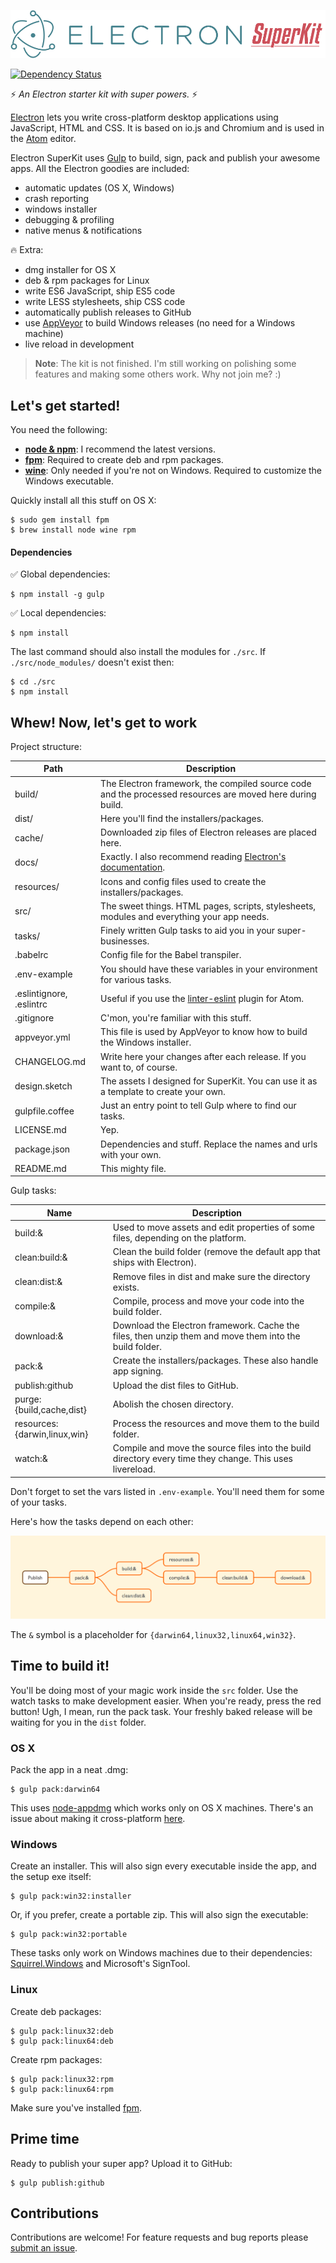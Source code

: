 ![Electron SuperKit Logo](docs/logo.png)

[![Dependency Status](https://david-dm.org/Aluxian/electron-superkit/status.svg)](https://david-dm.org/Aluxian/superkit#info=dependencies)

:zap: *An Electron starter kit with super powers.* :zap:

[Electron](http://electron.atom.io/) lets you write cross-platform desktop applications using JavaScript, HTML and CSS. It is based on io.js and Chromium and is used in the [Atom](https://atom.io/) editor.

Electron SuperKit uses [Gulp](http://gulpjs.com/) to build, sign, pack and publish your awesome apps. All the Electron goodies are included:

- automatic updates (OS X, Windows)
- crash reporting
- windows installer
- debugging & profiling
- native menus & notifications

:fire: Extra:

- dmg installer for OS X
- deb & rpm packages for Linux
- write ES6 JavaScript, ship ES5 code
- write LESS stylesheets, ship CSS code
- automatically publish releases to GitHub
- use [AppVeyor](http://www.appveyor.com/) to build Windows releases (no need for a Windows machine)
- live reload in development

> **Note**: The kit is not finished. I'm still working on polishing some features and making some others work. Why not join me? :)

## Let's get started!

You need the following:

* [**node & npm**](https://nodejs.org/): I recommend the latest versions.
* [**fpm**](https://github.com/jordansissel/fpm): Required to create deb and rpm packages.
* [**wine**](https://www.winehq.org/): Only needed if you're not on Windows. Required to customize the Windows executable.

Quickly install all this stuff on OS X:

    $ sudo gem install fpm
    $ brew install node wine rpm

#### Dependencies

:white_check_mark: Global dependencies:

    $ npm install -g gulp

:white_check_mark: Local dependencies:

    $ npm install

The last command should also install the modules for `./src`. If `./src/node_modules/` doesn't exist then:

    $ cd ./src
    $ npm install

## Whew! Now, let's get to work

Project structure:

| Path                            | Description
| ------------------------------- | -----------
| build/                          | The Electron framework, the compiled source code and the processed resources are moved here during build.
| dist/                           | Here you'll find the installers/packages.
| cache/                          | Downloaded zip files of Electron releases are placed here.
| docs/                           | Exactly. I also recommend reading [Electron's documentation](https://github.com/atom/electron/tree/master/docs#readme).
| resources/                      | Icons and config files used to create the installers/packages.
| src/                            | The sweet things. HTML pages, scripts, stylesheets, modules and everything your app needs.
| tasks/                          | Finely written Gulp tasks to aid you in your super-businesses.
| .babelrc                        | Config file for the Babel transpiler.
| .env-example                    | You should have these variables in your environment for various tasks.
| .eslintignore, .eslintrc        | Useful if you use the [linter-eslint](https://atom.io/packages/linter-eslint) plugin for Atom.
| .gitignore                      | C'mon, you're familiar with this stuff.
| appveyor.yml                    | This file is used by AppVeyor to know how to build the Windows installer.
| CHANGELOG.md                    | Write here your changes after each release. If you want to, of course.
| design.sketch                   | The assets I designed for SuperKit. You can use it as a template to create your own.
| gulpfile.coffee                 | Just an entry point to tell Gulp where to find our tasks.
| LICENSE.md                      | Yep.
| package.json                    | Dependencies and stuff. Replace the names and urls with your own.
| README.md                       | This mighty file.

Gulp tasks:

| Name                            | Description
| ------------------------------- | -----------
| build:&                         | Used to move assets and edit properties of some files, depending on the platform.
| clean:build:&                   | Clean the build folder (remove the default app that ships with Electron).
| clean:dist:&                    | Remove files in dist and make sure the directory exists.
| compile:&                       | Compile, process and move your code into the build folder.
| download:&                      | Download the Electron framework. Cache the files, then unzip them and move them into the build folder.
| pack:&                          | Create the installers/packages. These also handle app signing.
| publish:github                  | Upload the dist files to GitHub.
| purge:{build,cache,dist}        | Abolish the chosen directory.
| resources:{darwin,linux,win}    | Process the resources and move them to the build folder.
| watch:&                         | Compile and move the source files into the build directory every time they change. This uses livereload.

Don't forget to set the vars listed in `.env-example`. You'll need them for some of your tasks.

Here's how the tasks depend on each other:

![](docs/tasks.png)

The `&` symbol is a placeholder for `{darwin64,linux32,linux64,win32}`.

## Time to build it!

You'll be doing most of your magic work inside the `src` folder. Use the watch tasks to make development easier. When you're ready, press the red button! Ugh, I mean, run the pack task. Your freshly baked release will be waiting for you in the `dist` folder.

### OS X

Pack the app in a neat .dmg:

    $ gulp pack:darwin64

This uses [node-appdmg](https://www.npmjs.com/package/appdmg) which works only on OS X machines. There's an issue about making it cross-platform [here](https://github.com/LinusU/node-appdmg/issues/14).

### Windows

Create an installer. This will also sign every executable inside the app, and the setup exe itself:

    $ gulp pack:win32:installer

Or, if you prefer, create a portable zip. This will also sign the executable:

    $ gulp pack:win32:portable

These tasks only work on Windows machines due to their dependencies: [Squirrel.Windows](https://github.com/Squirrel/Squirrel.Windows) and Microsoft's SignTool.

### Linux

Create deb packages:

    $ gulp pack:linux32:deb
    $ gulp pack:linux64:deb

Create rpm packages:

    $ gulp pack:linux32:rpm
    $ gulp pack:linux64:rpm

Make sure you've installed [fpm](https://github.com/jordansissel/fpm).

## Prime time

Ready to publish your super app? Upload it to GitHub:

    $ gulp publish:github

## Contributions

Contributions are welcome! For feature requests and bug reports please [submit an issue](https://github.com/Aluxian/electron-superkit/issues).
